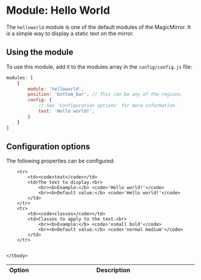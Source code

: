 # Module: Hello World
The `helloworld` module is one of the default modules of the MagicMirror. It is a simple way to display a static text on the mirror.
## Using the module

To use this module, add it to the modules array in the `config/config.js` file:
````javascript
modules: [
	{
		module: 'helloworld',
		position: 'bottom_bar',	// This can be any of the regions.
		config: {
			// See 'Configuration options' for more information.
			text: 'Hello world!',
		}
	}
]
````

## Configuration options

The following properties can be configured:


<table width="100%">
	<!-- why, markdown... -->
	<thead>
		<tr>
			<th>Option</th>
			<th width="100%">Description</th>
		</tr>
	<thead>
	<tbody>

		<tr>
			<td><code>text</code></td>
			<td>The text to display.<br>
				<br><b>Example:</b> <code>'Hello world!'</code>
				<br><b>Default value:</b> <code>'Hello world!'</code>
			</td>
		</tr>
		<tr>
			<td><code>classes</code></td>
			<td>Classes to apply to the text.<br>
				<br><b>Example:</b> <code>'xsmall bold'</code>
				<br><b>Default value:</b> <code>'normal medium'</code>
			</td>
		</tr>


	</tbody>
</table>
